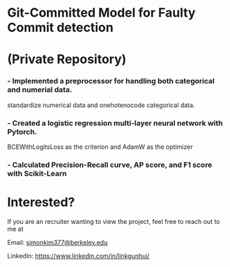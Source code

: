 # Git-Committed Model for Faulty Commit detection 
# (Private Repository)

### - Implemented a preprocessor for handling both categorical and numerial data. 
standardize numerical data and onehotenocode categorical data.

### - Created a logistic regression multi-layer neural network with Pytorch. 
BCEWithLogitsLoss as the criterion and AdamW as the optimizer

### - Calculated Precision-Recall curve, AP score, and F1 score with Scikit-Learn


# Interested?

If you are an recruiter wanting to view the project, feel free to reach out to me at 

Email: simonkim377@berkeley.edu 

LinkedIn: https://www.linkedin.com/in/linkgunhui/
